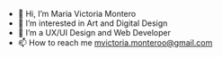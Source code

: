 - 👋 Hi, I’m Maria Victoria Montero
- 👀 I’m interested in Art and Digital Design
- 🌱 I’m a UX/UI Design and Web Developer
- 📫 How to reach me mvictoria.monteroo@gmail.com

<!---
VictoriaMonteroDesign/VictoriaMonteroDesign is a ✨ special ✨ repository because its `README.md` (this file) appears on your GitHub profile.
You can click the Preview link to take a look at your changes.
--->
